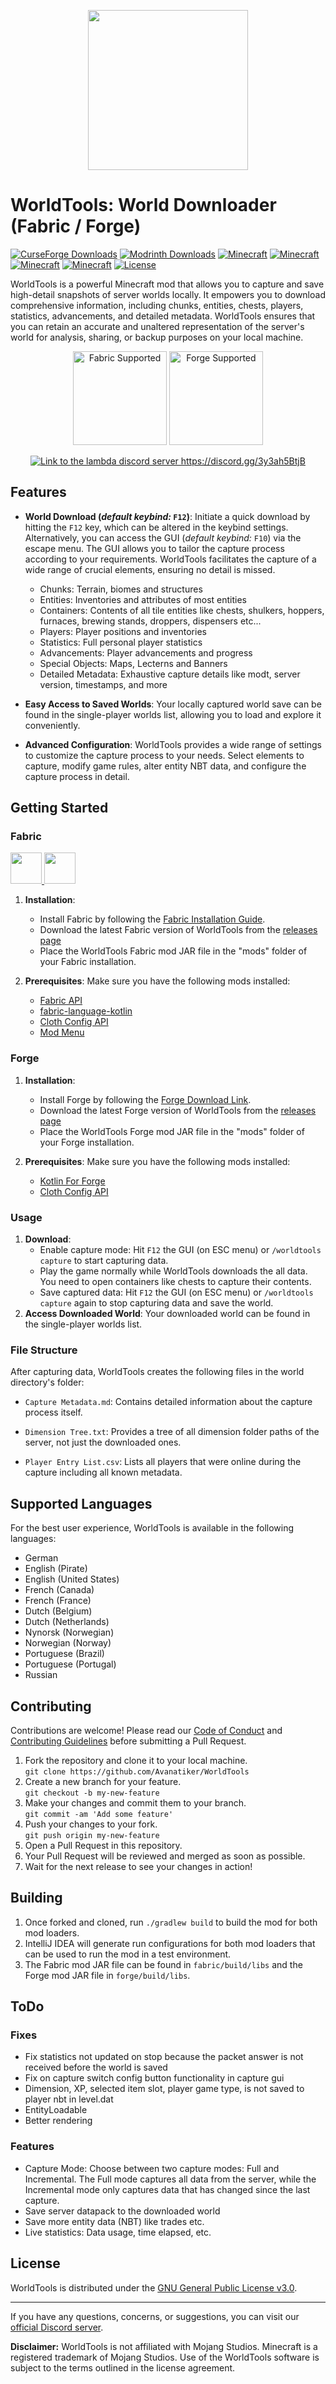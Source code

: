 <p align="center">
  <img src="https://github.com/Avanatiker/WorldTools/blob/master/common/src/main/resources/assets/worldtools/WorldTools.png?raw=true" alt="" width="256" height="256" style="display: block; margin-left: auto; margin-right: auto;">
</p>

# WorldTools: World Downloader (Fabric / Forge)

[![CurseForge Downloads](https://cf.way2muchnoise.eu/worldtools.svg?badge_style=for_the_badge)](https://www.curseforge.com/minecraft/mc-mods/worldtools)
[![Modrinth Downloads](https://img.shields.io/modrinth/dt/FlFKBOIX?style=for-the-badge&logo=modrinth&label=Modrinth&color=00AF5C)](https://modrinth.com/mod/worldtools)
[![Minecraft](https://img.shields.io/badge/Minecraft-1.20.1-yellow?style=for-the-badge&link=https://www.minecraft.net/)](https://www.minecraft.net/)
[![Minecraft](https://img.shields.io/badge/Minecraft-1.20.2-green?style=for-the-badge&link=https://www.minecraft.net/)](https://www.minecraft.net/)
[![Minecraft](https://img.shields.io/badge/Minecraft-1.20.4-lime?style=for-the-badge&link=https://www.minecraft.net/)](https://www.minecraft.net/)
[![Minecraft](https://img.shields.io/badge/Minecraft-1.21.1-lime?style=for-the-badge&link=https://www.minecraft.net/)](https://www.minecraft.net/)
[![License](https://img.shields.io/badge/License-GPL%20v3-blue?style=for-the-badge&link=https://www.gnu.org/licenses/gpl-3.0.en.html)](https://www.gnu.org/licenses/gpl-3.0.en.html)

WorldTools is a powerful Minecraft mod that allows you to capture and save high-detail snapshots of server worlds
locally.
It empowers you to download comprehensive information, including chunks, entities,
chests, players, statistics, advancements, and detailed metadata.
WorldTools ensures that you can retain an accurate and unaltered representation of the server's world for analysis,
sharing, or backup purposes on your local machine.

<p align="center">
  <a href="https://fabricmc.net/wiki/install"><img src="https://cdn.jonasjones.dev/mod-badges/support-fabric.png" width="150px" alt="Fabric Supported"></a>
  <a href="https://files.minecraftforge.net/net/minecraftforge/forge/"><img src="https://cdn.jonasjones.dev/mod-badges/support-forge.png" width="150px" alt="Forge Supported"></a>
</p>

<div align="center">
  <a href="https://discord.gg/3y3ah5BtjB"><img src="https://invidget.switchblade.xyz/3y3ah5BtjB" alt="Link to the lambda discord server https://discord.gg/3y3ah5BtjB"></a>
</div>

## Features

- **World Download (_default keybind:_ `F12`)**:
  Initiate a quick download by hitting the `F12` key, which can be altered in the keybind settings.
  Alternatively, you can access the GUI (_default keybind:_ `F10`) via the escape menu.
  The GUI allows you to tailor the capture process according to your requirements.
  WorldTools facilitates the capture of a wide range of crucial elements, ensuring no detail is missed.
    - Chunks: Terrain, biomes and structures
    - Entities: Inventories and attributes of most entities
    - Containers: Contents of all tile entities like chests, shulkers, hoppers, furnaces, brewing stands, droppers,
      dispensers etc...
    - Players: Player positions and inventories
    - Statistics: Full personal player statistics
    - Advancements: Player advancements and progress
    - Special Objects: Maps, Lecterns and Banners
    - Detailed Metadata: Exhaustive capture details like modt, server version, timestamps, and more

- **Easy Access to Saved Worlds**: Your locally captured world save can be found in the single-player worlds list,
  allowing you to load and explore it conveniently.

- **Advanced Configuration**: WorldTools provides a wide range of settings to customize the capture process to your
  needs.
  Select elements to capture, modify game rules, alter entity NBT data, and configure the capture process in detail.

## Getting Started

### Fabric

<p>
  <a title="Fabric API" href="https://www.curseforge.com/minecraft/mc-mods/fabric-api" target="_blank" rel="noopener noreferrer">
    <img src="https://i.imgur.com/Ol1Tcf8.png" alt="" height="50" />
  </a>
  <a title="Fabric Language Kotlin" href="https://minecraft.curseforge.com/projects/fabric-language-kotlin" target="_blank" rel="noopener noreferrer">
    <img src="https://i.imgur.com/c1DH9VL.png" alt="" height="50"/>
  </a>
</p>

1. **Installation**:
    - Install Fabric by following the [Fabric Installation Guide](https://fabricmc.net/wiki/install).
    - Download the latest Fabric version of WorldTools from
      the [releases page](https://github.com/Avanatiker/WorldTools/releases)
    - Place the WorldTools Fabric mod JAR file in the "mods" folder of your Fabric installation.

2. **Prerequisites**: Make sure you have the following mods installed:
    - [Fabric API](https://www.curseforge.com/minecraft/mc-mods/fabric-api)
    - [fabric-language-kotlin](https://www.curseforge.com/minecraft/mc-mods/fabric-language-kotlin)
    - [Cloth Config API](https://www.curseforge.com/minecraft/mc-mods/cloth-config)
    - [Mod Menu](https://modrinth.com/mod/modmenu)

### Forge

1. **Installation**:
    - Install Forge by following the [Forge Download Link](https://files.minecraftforge.net/net/minecraftforge/forge/).
    - Download the latest Forge version of WorldTools from
      the [releases page](https://github.com/Avanatiker/WorldTools/releases)
    - Place the WorldTools Forge mod JAR file in the "mods" folder of your Forge installation.

2. **Prerequisites**: Make sure you have the following mods installed:
    - [Kotlin For Forge](https://www.curseforge.com/minecraft/mc-mods/kotlin-for-forge)
    - [Cloth Config API](https://www.curseforge.com/minecraft/mc-mods/cloth-config)

### Usage

1. **Download**:
    - Enable capture mode: Hit `F12` the GUI (on ESC menu) or `/worldtools capture` to start capturing data.
    - Play the game normally while WorldTools downloads the all data. You need to open containers like chests to capture
      their contents.
    - Save captured data: Hit `F12` the GUI (on ESC menu) or `/worldtools capture` again to stop capturing data and save the world.
2. **Access Downloaded World**: Your downloaded world can be found in the single-player worlds list.

### File Structure

After capturing data, WorldTools creates the following files in the world directory's folder:

- `Capture Metadata.md`: Contains detailed information about the capture process itself.

- `Dimension Tree.txt`: Provides a tree of all dimension folder paths of the server, not just the downloaded ones.

- `Player Entry List.csv`: Lists all players that were online during the capture including all known metadata.

## Supported Languages

For the best user experience, WorldTools is available in the following languages:

- German
- English (Pirate)
- English (United States)
- French (Canada)
- French (France)
- Dutch (Belgium)
- Dutch (Netherlands)
- Nynorsk (Norwegian)
- Norwegian (Norway)
- Portuguese (Brazil)
- Portuguese (Portugal)
- Russian

## Contributing

Contributions are welcome!
Please read our [Code of Conduct](https://github.com/Avanatiker/WorldTools/blob/master/CODE_OF_CONDUCT.md)
and [Contributing Guidelines](https://github.com/Avanatiker/WorldTools/blob/master/CONTRIBUTING.md) before submitting a
Pull Request.

1. Fork the repository and clone it to your local machine.  
   `git clone https://github.com/Avanatiker/WorldTools`
2. Create a new branch for your feature.  
   `git checkout -b my-new-feature`
3. Make your changes and commit them to your branch.  
   `git commit -am 'Add some feature'`
4. Push your changes to your fork.  
   `git push origin my-new-feature`
5. Open a Pull Request in this repository.
6. Your Pull Request will be reviewed and merged as soon as possible.
7. Wait for the next release to see your changes in action!

## Building

1. Once forked and cloned, run `./gradlew build` to build the mod for both mod loaders.
2. IntelliJ IDEA will generate run configurations for both mod loaders that can be used to run the mod in a test
   environment.
3. The Fabric mod JAR file can be found in `fabric/build/libs` and the Forge mod JAR file in `forge/build/libs`.

## ToDo

### Fixes 
- Fix statistics not updated on stop because the packet answer is not received before the world is saved
- Fix on capture switch config button functionality in capture gui
- Dimension, XP, selected item slot, player game type, is not saved to player nbt in level.dat
- EntityLoadable
- Better rendering

### Features
- Capture Mode: Choose between two capture modes: Full and Incremental. The Full mode captures all data from the server, while the Incremental mode only captures data that has changed since the last capture.
- Save server datapack to the downloaded world
- Save more entity data (NBT) like trades etc.
- Live statistics: Data usage, time elapsed, etc.

## License

WorldTools is distributed under
the [GNU General Public License v3.0](https://github.com/Avanatiker/WorldTools/blob/master/LICENSE.md).

---

If you have any questions, concerns, or suggestions,
you can visit our [official Discord server](https://discord.gg/3y3ah5BtjB).

**Disclaimer:** WorldTools is not affiliated with Mojang Studios. Minecraft is a registered trademark of Mojang Studios.
Use of the WorldTools software is subject to the terms outlined in the license agreement.
